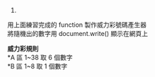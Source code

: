 1.
用上面練習完成的 function 製作威力彩號碼產生器  
將隨機出的數字用 document.write() 顯示在網頁上  

**威力彩規則**  
*A 區 1~38 取 6 個數字  
*B 區 1~8 取 1 個數字  
